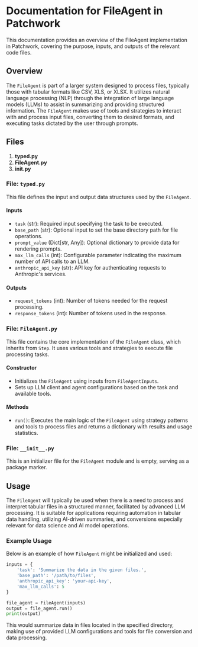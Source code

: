 # Documentation for FileAgent in Patchwork

This documentation provides an overview of the FileAgent implementation in Patchwork, covering the purpose, inputs, and outputs of the relevant code files.

## Overview

The `FileAgent` is part of a larger system designed to process files, typically those with tabular formats like CSV, XLS, or XLSX. It utilizes natural language processing (NLP) through the integration of large language models (LLMs) to assist in summarizing and providing structured information. The `FileAgent` makes use of tools and strategies to interact with and process input files, converting them to desired formats, and executing tasks dictated by the user through prompts.

## Files

1. **typed.py**
2. **FileAgent.py**
3. **__init__.py**

### File: `typed.py`

This file defines the input and output data structures used by the `FileAgent`.

#### Inputs

- `task` (str): Required input specifying the task to be executed.
- `base_path` (str): Optional input to set the base directory path for file operations.
- `prompt_value` (Dict[str, Any]): Optional dictionary to provide data for rendering prompts.
- `max_llm_calls` (int): Configurable parameter indicating the maximum number of API calls to an LLM.
- `anthropic_api_key` (str): API key for authenticating requests to Anthropic's services.

#### Outputs

- `request_tokens` (int): Number of tokens needed for the request processing.
- `response_tokens` (int): Number of tokens used in the response.

### File: `FileAgent.py`

This file contains the core implementation of the `FileAgent` class, which inherits from `Step`. It uses various tools and strategies to execute file processing tasks.

#### Constructor

- Initializes the `FileAgent` using inputs from `FileAgentInputs`.
- Sets up LLM client and agent configurations based on the task and available tools.

#### Methods

- `run()`: Executes the main logic of the `FileAgent` using strategy patterns and tools to process files and returns a dictionary with results and usage statistics.

### File: `__init__.py`

This is an initializer file for the `FileAgent` module and is empty, serving as a package marker.

## Usage

The `FileAgent` will typically be used when there is a need to process and interpret tabular files in a structured manner, facilitated by advanced LLM processing. It is suitable for applications requiring automation in tabular data handling, utilizing AI-driven summaries, and conversions especially relevant for data science and AI model operations. 

### Example Usage

Below is an example of how `FileAgent` might be initialized and used:

```python
inputs = {
    'task': 'Summarize the data in the given files.',
    'base_path': '/path/to/files',
    'anthropic_api_key': 'your-api-key',
    'max_llm_calls': 5
}

file_agent = FileAgent(inputs)
output = file_agent.run()
print(output)
```

This would summarize data in files located in the specified directory, making use of provided LLM configurations and tools for file conversion and data processing.

